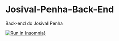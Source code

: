 # Josival-Penha-Back-End
 Back-end do Josival Penha
 
[![Run in Insomnia}](https://insomnia.rest/images/run.svg)](https://insomnia.rest/run/?label=Josival%20Penha&uri=https%3A%2F%2Fraw.githubusercontent.com%2FMiguelpenha%2FJosival-Penha-Back-End%2Fmain%2Finsomnia.json)